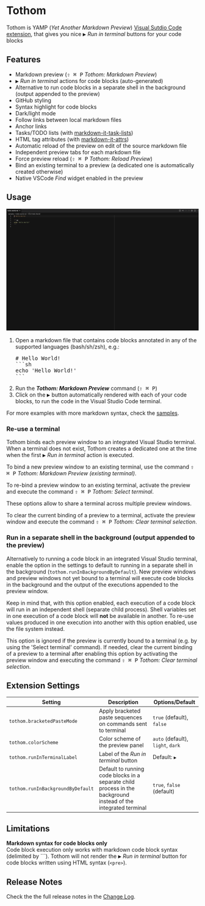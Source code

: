 # Tothom

Tothom is YAMP (_Yet Another Markdown Preview_) [Visual Sutdio Code extension](https://marketplace.visualstudio.com/items?itemName=guicassolato.tothom),
that gives you nice <kbd>▶️</kbd> _Run in terminal_ buttons for your code blocks

## Features

- Markdown preview (<kbd>⇧ ⌘ P</kbd></kbd> _Tothom: Markdown Preview_)
- <kbd>▶️</kbd> _Run in terminal_ actions for code blocks (auto-generated)
- Alternative to run code blocks in a separate shell in the background (output appended to the preview)
- GitHub styling
- Syntax highlight for code blocks
- Dark/light mode
- Follow links between local markdown files
- Anchor links
- Tasks/TODO lists (with [markdown-it-task-lists](https://www.npmjs.com/package/markdown-it-task-lists))
- HTML tag attributes (with [markdown-it-attrs](https://www.npmjs.com/package/markdown-it-attrs))
- Automatic reload of the preview on edit of the source markdown file
- Independent preview tabs for each markdown file
- Force preview reload (<kbd>⇧ ⌘ P</kbd></kbd> _Tothom: Reload Preview_)
- Bind an existing terminal to a preview (a dedicated one is automatically created otherwise)
- Native VSCode _Find_ widget enabled in the preview

## Usage

![Usage](./resources/usage.gif)

1. Open a markdown file that contains code blocks annotated in any of the supported languages (bash/sh/zsh), e.g.:
   <pre>
   # Hello World!
   ```sh
   echo 'Hello World!'
   ```
   </pre>
2. Run the **_Tothom: Markdown Preview_** command (<kbd>⇧ ⌘ P</kbd>)
3. Click on the <kbd>▶️</kbd> button automatically rendered with each of your code blocks, to run the code in the Visual Studio Code terminal.

For more examples with more markdown syntax, check the [samples](samples/tothom.md).

### Re-use a terminal

Tothom binds each preview window to an integrated Visual Studio terminal.
When a terminal does not exist, Tothom creates a dedicated one at the time when the first <kbd>▶️</kbd> _Run in terminal_ action is executed.

To bind a new preview window to an existing terminal, use the command <kbd>⇧ ⌘ P</kbd> _Tothom: Markdown Preview (existing terminal)_.

To re-bind a preview window to an existing terminal, activate the preview and execute the command <kbd>⇧ ⌘ P</kbd> _Tothom: Select terminal_.

These options allow to share a terminal across multiple preview windows.

To clear the current binding of a preview to a terminal, activate the preview window and execute the command <kbd>⇧ ⌘ P</kbd> _Tothom: Clear terminal selection_.

### Run in a separate shell in the background (output appended to the preview)

Alternatively to running a code block in an integrated Visual Studio terminal, enable the option in the settings to default to running in a separate shell in the background (`tothom.runInBackgroundByDefault`).
New preview windows and preview windows not yet bound to a terminal will execute code blocks in the background and the output of the executions appended to the preview window.

Keep in mind that, with this option enabled, each execution of a code block will run in an independent shell (separate child process).
Shell variables set in one execution of a code block will **not** be available in another.
To re-use values produced in one execution into another with this option enabled, use the file system instead.

This option is ignored if the preview is currently bound to a terminal (e.g. by using the 'Select terminal' command).
If needed, clear the current binding of a preview to a terminal after enabling this option by activating the preview window and executing the command <kbd>⇧ ⌘ P</kbd> _Tothom: Clear terminal selection_.

## Extension Settings

| Setting                           | Description                                                                                                     | Options/Default                   |
|-----------------------------------|-----------------------------------------------------------------------------------------------------------------|-----------------------------------|
| `tothom.bracketedPasteMode`       | Apply bracketed paste sequences on commands sent to terminal                                                    | `true` (default), `false`         |
| `tothom.colorScheme`              | Color scheme of the preview panel                                                                               | `auto` (default), `light`, `dark` |
| `tothom.runInTerminalLabel`       | Label of the _Run in terminal_ button                                                                           | Default: `▶️`                      |
| `tothom.runInBackgroundByDefault` | Default to running code blocks in a separate child process in the background instead of the integrated terminal | `true`, `false` (default)         |

## Limitations

**Markdown syntax for code blocks only**<br/>
Code block execution only works with markdown code block syntax (delimited by ```).
Tothom will not render the <kbd>▶️</kbd> _Run in terminal_ button for code blocks written using HTML syntax (`<pre>`).

## Release Notes

Check the the full release notes in the [Change Log](./CHANGELOG.md).

